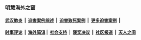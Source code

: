 
### 明慧海外之窗

####  [武汉肺炎](indexes/365.md?t=01201200) &nbsp;|&nbsp;  [迫害案例综述](indexes/328.md?t=01201200) &nbsp;|&nbsp; [迫害致死案例](indexes/277.md?t=01201200)  &nbsp;|&nbsp; [更多迫害案例](indexes/81.md?t=01201200)  &nbsp;|&nbsp; 
####  [时事评论](indexes/251.md?t=01201200) &nbsp;|&nbsp; [海外简讯](indexes/245.md?t=01201200)&nbsp;|&nbsp;  [社会支持](indexes/140.md?t=01201200) &nbsp;|&nbsp; [褒奖决议](indexes/282.md?t=01201200) &nbsp;|&nbsp; [社区报道](indexes/91.md?t=01201200)  &nbsp;|&nbsp; [天人之间](indexes/78.md?t=01201200) 

